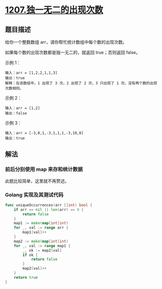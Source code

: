 # [1207.独一无二的出现次数](https://leetcode-cn.com/problems/unique-number-of-occurrences/)

## 题目描述

给你一个整数数组 arr，请你帮忙统计数组中每个数的出现次数。

如果每个数的出现次数都是独一无二的，就返回 true；否则返回 false。

示例 1：

```
输入：arr = [1,2,2,1,1,3]
输出：true
解释：在该数组中，1 出现了 3 次，2 出现了 2 次，3 只出现了 1 次。没有两个数的出现次数相同。
```

示例 2：

```
输入：arr = [1,2]
输出：false
```

示例 3：

```
输入：arr = [-3,0,1,-3,1,1,1,-3,10,0]
输出：true
```

## 解法

### 前后分别使用 map 来存和统计数据

此题比较简单，这里就不再赘述。

### Golang 实现及其测试代码

```go
func uniqueOccurrences(arr []int) bool {
	if arr == nil || len(arr) == 0 {
		return false
	}
	map1 := make(map[int]int)
	for _, val := range arr {
		map1[val]++
	}
	map2 := make(map[int]int)
	for _, val := range map1 {
		_, ok := map2[val]
		if ok {
			return false
		}
		map2[val]++
	}
	return true
}
```
